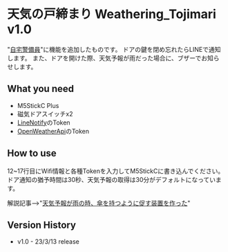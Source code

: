 # 天気の戸締まり Weathering_Tojimari v1.0
"[自宅警備員](https://github.com/11104/homeguard)"に機能を追加したものです。
ドアの鍵を閉め忘れたらLINEで通知します。
また、ドアを開けた際、天気予報が雨だった場合に、ブザーでお知らせします。

## What you need
- M5StickC Plus
- 磁気ドアスイッチx2
- [LineNotify](https://notify-bot.line.me/ja/)のToken
- [OpenWeatherApi](https://openweathermap.org)のToken

## How to use
12~17行目にWifi情報と各種Tokenを入力してM5StickCに書き込んでください。
ドア通知の猶予時間は30秒、天気予報の取得は30分がデフォルトになっています。

解説記事-->"[天気予報が雨の時、傘を持つように促す装置を作った](https://qiita.com/nih/items/5b122e9b43f3f10e7acf)"

## Version History
- v1.0 - 23/3/13 release